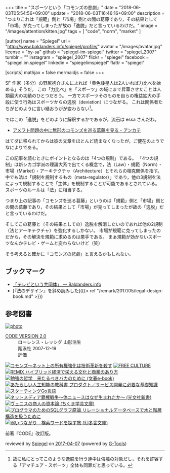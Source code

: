 +++
title = "スポーツという「コモンズの悲劇」"
date = "2018-06-03T05:54:56+09:00"
update = "2018-06-03T16:46:16+09:00"
description = "つまりこれは「規範」側と「市場」側との間の葛藤であり，その結果として「市場」が克ってしまったが故の「逸脱」だと言っているわけだ。"
image = "/images/attention/kitten.jpg"
tags        = [ "code", "norm", "market" ]

[author]
  name      = "Spiegel"
  url       = "http://www.baldanders.info/spiegel/profile/"
  avatar    = "/images/avatar.jpg"
  license   = "by-sa"
  github    = "spiegel-im-spiegel"
  twitter   = "spiegel_2007"
  tumblr    = ""
  instagram = "spiegel_2007"
  flickr    = "spiegel"
  facebook  = "spiegel.im.spiegel"
  linkedin  = "spiegelimspiegel"
  flattr    = "spiegel"

[scripts]
  mathjax = false
  mermaidjs = false
+++

SF 作家（多分）の野尻抱介さんによれば「黄色矮星人は2人いれば力比べを始める」そうだ。
この「力比べ」を「スポーツ」の域にまで昇華させたことは人類最大の功績のひとつだろう。
一方でスポーツそのものを自らの権益拡大の手段に使う行為はスポーツからの逸脱（deviation）につながる。
これは関係者たちがどのように言い繕おうがが変わらない[^sp1]。

[^sp1]: 故に私にとってこのような逸脱を行う連中は侮蔑の対象だし，それを許容する「アマチュア・スポーツ」全体も同罪だと思っている。

ではこの「逸脱」をどのように解釈するかであるが，流石は essa さんだわ。

- [アメフト問題の中に無形のコモンズを巡る葛藤を見る - アンカテ](http://d.hatena.ne.jp/essa/20180601/p1)

はてダに移られてからは彼の文章をほとんど読まなくなったが，ご健在のようでなによりである。

この記事を読むときにポイントとなるのは「4つの規制」である。
「4つの規制」は新シカゴ学派の理論大系で出てくる概念で，法（Law）・規範（Norm）・市場（Market）・アーキテクチャ（Architecture）とそれらの相克関係を指す。
中でも法は「規制を規制するもの（meta-regulator）」であり，他の3規制を法によって規制することで「主体」を規制することが可能であるとされている。
スポーツのルールは「法」に相当する。

つまり上の記事の「コモンズを巡る葛藤」というのは「規範」側と「市場」側との間の葛藤であり，その結果として「市場」が克ってしまったが故の「逸脱」だと言っているわけだ。

そしてこの葛藤と（その結果としての）逸脱を解消したいのであれば他の2規制（法とアーキテクチャ）を強化するしかない。
市場が規範に克ってしまったのだから，その解決を規範に求めるのは悪手である。
まぁ規範が効かないスポーツなんかテレビ・ゲームと変わらないけど（笑）

そう考えると確かに「コモンズの悲劇」と言えるかもしれない。

## ブックマーク

- [「テレビという共同体」 — Baldanders.info](http://www.baldanders.info/spiegel/log2/000307.shtml)
- [『法のデザイン』を斜め読みした]({{< ref "/remark/2017/05/legal-design-book.md" >}})

## 参考図書

<div class="hreview" ><a class="item url" href="http://www.amazon.co.jp/exec/obidos/ASIN/B01CYDGUV8/baldandersinf-22/"><img src="https://images-fe.ssl-images-amazon.com/images/I/31Q2jh%2B5SgL._SL160_.jpg" alt="photo" class="photo"  /></a><dl ><dt class="fn"><a class="item url" href="http://www.amazon.co.jp/exec/obidos/ASIN/B01CYDGUV8/baldandersinf-22/">CODE VERSION 2.0</a></dt><dd>ローレンス・レッシグ 山形浩生 </dd><dd>翔泳社 2007-12-19</dd><dd>評価<abbr class="rating" title="5"><img src="http://g-images.amazon.com/images/G/01/detail/stars-5-0.gif" alt="" /></abbr> </dd></dl><p class="similar"><a href="http://www.amazon.co.jp/exec/obidos/ASIN/B01HPIZ24I/baldandersinf-22/" target="_top"><img src="http://images.amazon.com/images/P/B01HPIZ24I.09._SCTHUMBZZZ_.jpg"  alt="コモンズ～ネット上の所有権強化は技術革新を殺す"  /></a> <a href="http://www.amazon.co.jp/exec/obidos/ASIN/B01DJ5VE0W/baldandersinf-22/" target="_top"><img src="http://images.amazon.com/images/P/B01DJ5VE0W.09._SCTHUMBZZZ_.jpg"  alt="FREE CULTURE"  /></a> <a href="http://www.amazon.co.jp/exec/obidos/ASIN/B01DIV9AI0/baldandersinf-22/" target="_top"><img src="http://images.amazon.com/images/P/B01DIV9AI0.09._SCTHUMBZZZ_.jpg"  alt="REMIX ハイブリッド経済で栄える文化と商業のあり方"  /></a> <a href="http://www.amazon.co.jp/exec/obidos/ASIN/B06Y5KFBMM/baldandersinf-22/" target="_top"><img src="http://images.amazon.com/images/P/B06Y5KFBMM.09._SCTHUMBZZZ_.jpg"  alt="勉強の哲学　来たるべきバカのために (文春e-book)"  /></a> <a href="http://www.amazon.co.jp/exec/obidos/ASIN/B01N4MYLFN/baldandersinf-22/" target="_top"><img src="http://images.amazon.com/images/P/B01N4MYLFN.09._SCTHUMBZZZ_.jpg"  alt="あたらしい人工知能の教科書 プロダクト／サービス開発に必要な基礎知識"  /></a> <a href="http://www.amazon.co.jp/exec/obidos/ASIN/B01FH3KRTI/baldandersinf-22/" target="_top"><img src="http://images.amazon.com/images/P/B01FH3KRTI.09._SCTHUMBZZZ_.jpg"  alt="スターティングGo言語"  /></a> <a href="http://www.amazon.co.jp/exec/obidos/ASIN/B01MU9VUTA/baldandersinf-22/" target="_top"><img src="http://images.amazon.com/images/P/B01MU9VUTA.09._SCTHUMBZZZ_.jpg"  alt="ネットメディア覇権戦争～偽ニュースはなぜ生まれたか～ (光文社新書)"  /></a> <a href="http://www.amazon.co.jp/exec/obidos/ASIN/B00ETNHZJS/baldandersinf-22/" target="_top"><img src="http://images.amazon.com/images/P/B00ETNHZJS.09._SCTHUMBZZZ_.jpg"  alt="ヴェニスの商人の資本論 (ちくま学芸文庫)"  /></a> <a href="http://www.amazon.co.jp/exec/obidos/ASIN/B01LWTQFDN/baldandersinf-22/" target="_top"><img src="http://images.amazon.com/images/P/B01LWTQFDN.09._SCTHUMBZZZ_.jpg"  alt="プログラマのためのSQLグラフ原論 リレーショナルデータベースで木と階層構造を扱うために"  /></a> <a href="http://www.amazon.co.jp/exec/obidos/ASIN/B01J7Q5LB0/baldandersinf-22/" target="_top"><img src="http://images.amazon.com/images/P/B01J7Q5LB0.09._SCTHUMBZZZ_.jpg"  alt="弱いつながり　検索ワードを探す旅 (幻冬舎文庫)"  /></a> </p>
<p class="description">前著『CODE』改訂版。</p>
<p class="gtools" >reviewed by <a href='#maker' class='reviewer'>Spiegel</a> on <abbr class="dtreviewed" title="2017-04-07">2017-04-07</abbr> (powered by <a href="http://www.goodpic.com/mt/aws/index.html" >G-Tools</a>)</p>
</div>
